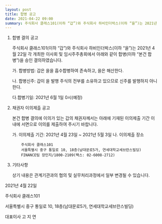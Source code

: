 ```yaml
---
layout: post
title: 합병 공고
date: 2021-04-22 09:00
summary: 주식회사 클래스101(이하 “갑”)와 주식회사 하비인더박스(이하 “을”)는 2021년 4월 22일 각 개최한 이사회 및 임시주주총회에서 아래와 같이 합병(이하 “본건 합병”)을 승인 결의하였습니다.
---
```


1.  합병 결의 공고

    주식회사 클래스101(이하 “갑”)와 주식회사 하비인더박스(이하 “을”)는 2021년 4월 22일 각 개최한 이사회 및 임시주주총회에서 아래와 같이 합병(이하 “본건 합병”)을 승인 결의하였습니다.

    가. 합병방법: 갑은 을을 흡수합병하여 존속하고, 을은 해산한다.

    나. 합병신주: 갑이 을 발행 주식의 전부를 소유하고 있으므로 신주를 발행하지 아니한다.

    다.합병기일: 2021년 6월 1일 0시(예정)

2.  채권자 이의제출 공고

    본건 합병 결의에 이의가 있는 갑의 채권자께서는 아래에 기재된 이의제출 기간 이내에 서면으로 이의를 제출하여 주시기 바랍니다.

    가. 이의제출 기간: 2021년 4월 23일 ~ 2021년 5월 3일
    나. 이의제출 장소

            주식회사 클래스101
            서울특별시 중구 통일로 10, 18층(남대문로5가, 연세대학교세브란스빌딩)
            FINANCE팀 장민지/1800-2109(팩스: 02-6008-2712)

3.  기타사항

    상기 내용은 관계기관과의 협의 및 실무처리과정에서 일부 변경될 수 있습니다.

2021년 4월 22일

주식회사 클래스101

서울특별시 중구 통일로 10, 18층(남대문로5가, 연세대학교세브란스빌딩)

대표이사 고 지 연
